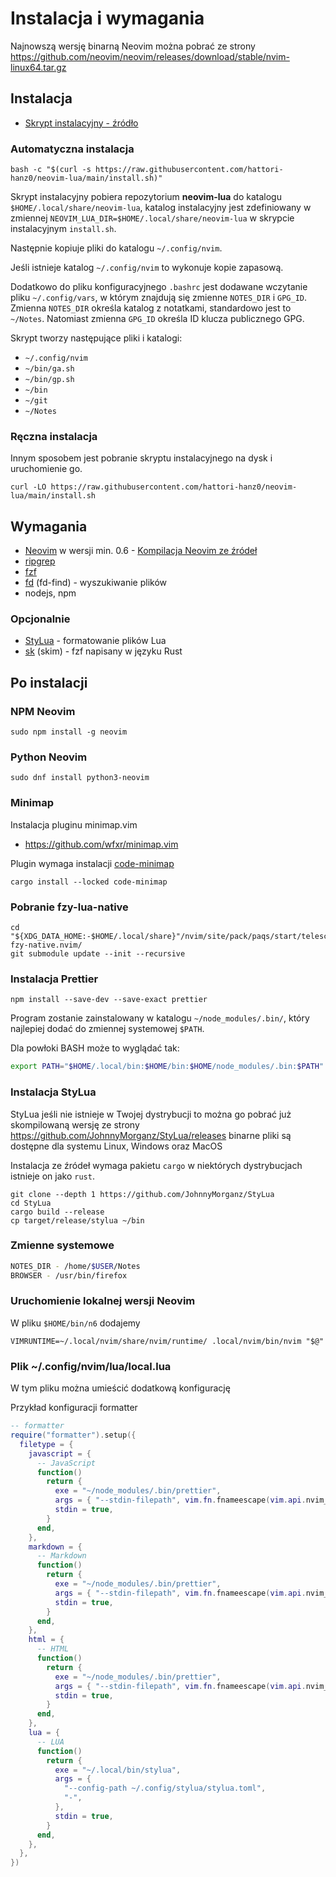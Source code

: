 # Instalacja i wymagania

Najnowszą wersję binarną Neovim można pobrać ze strony https://github.com/neovim/neovim/releases/download/stable/nvim-linux64.tar.gz

## Instalacja

- [Skrypt instalacyjny - źródło](https://raw.githubusercontent.com/hattori-hanz0/neovim-lua/main/install.sh)

### Automatyczna instalacja

```shell
bash -c "$(curl -s https://raw.githubusercontent.com/hattori-hanz0/neovim-lua/main/install.sh)"
```

Skrypt instalacyjny pobiera repozytorium **neovim-lua** do katalogu `$HOME/.local/share/neovim-lua`,
katalog instalacyjny jest zdefiniowany w zmiennej `NEOVIM_LUA_DIR=$HOME/.local/share/neovim-lua`
w skrypcie instalacyjnym `install.sh`.

Następnie kopiuje pliki do katalogu `~/.config/nvim`.

Jeśli istnieje katalog `~/.config/nvim` to wykonuje kopie zapasową.

Dodatkowo do pliku konfiguracyjnego `.bashrc` jest dodawane wczytanie pliku
`~/.config/vars`, w którym znajdują się zmienne `NOTES_DIR` i `GPG_ID`. Zmienna
`NOTES_DIR` określa katalog z notatkami, standardowo jest to `~/Notes`.
Natomiast zmienna `GPG_ID` określa ID klucza publicznego GPG.

Skrypt tworzy następujące pliki i katalogi:

- `~/.config/nvim`
- `~/bin/ga.sh`
- `~/bin/gp.sh`
- `~/bin`
- `~/git`
- `~/Notes`

### Ręczna instalacja

Innym sposobem jest pobranie skryptu instalacyjnego na dysk i uruchomienie go.

```shell
curl -LO https://raw.githubusercontent.com/hattori-hanz0/neovim-lua/main/install.sh
```

## Wymagania

- [Neovim](https://github.com/neovim/neovim) w wersji min. 0.6 - [Kompilacja Neovim ze źródeł](Kompilacja-ze-źródeł.md)
- [ripgrep](https://github.com/BurntSushi/ripgrep)
- [fzf](https://github.com/junegunn/fzf)
- [fd](https://github.com/sharkdp/fd) (fd-find) - wyszukiwanie plików
- nodejs, npm

### Opcjonalnie

- [StyLua](https://github.com/JohnnyMorganz/StyLua) - formatowanie plików Lua
- [sk](https://github.com/lotabout/skim) (skim) - fzf napisany w języku Rust

## Po instalacji

### NPM Neovim

```
sudo npm install -g neovim
```

### Python Neovim

```
sudo dnf install python3-neovim
```

### Minimap

Instalacja pluginu minimap.vim

- https://github.com/wfxr/minimap.vim

Plugin wymaga instalacji [code-minimap](https://github.com/wfxr/code-minimap)

```shell
cargo install --locked code-minimap
```

### Pobranie fzy-lua-native

```shell
cd "${XDG_DATA_HOME:-$HOME/.local/share}"/nvim/site/pack/paqs/start/telescope-fzy-native.nvim/
git submodule update --init --recursive
```

### Instalacja Prettier

```shell
npm install --save-dev --save-exact prettier
```

Program zostanie zainstalowany w katalogu `~/node_modules/.bin/`, który
najlepiej dodać do zmiennej systemowej `$PATH`.

Dla powłoki BASH może to wyglądać tak:

```sh
export PATH="$HOME/.local/bin:$HOME/bin:$HOME/node_modules/.bin:$PATH"
```

### Instalacja StyLua

StyLua jeśli nie istnieje w Twojej dystrybucji to można go pobrać już
skompilowaną wersję ze strony https://github.com/JohnnyMorganz/StyLua/releases
binarne pliki są dostępne dla systemu Linux, Windows oraz MacOS

Instalacja ze źródeł wymaga pakietu `cargo` w niektórych dystrybucjach istnieje
on jako `rust`.

```shell
git clone --depth 1 https://github.com/JohnnyMorganz/StyLua
cd StyLua
cargo build --release
cp target/release/stylua ~/bin
```

### Zmienne systemowe

```bash
NOTES_DIR - /home/$USER/Notes
BROWSER - /usr/bin/firefox
```

### Uruchomienie lokalnej wersji Neovim

W pliku `$HOME/bin/n6` dodajemy

```shell
VIMRUNTIME=~/.local/nvim/share/nvim/runtime/ .local/nvim/bin/nvim "$@"
```

### Plik ~/.config/nvim/lua/local.lua

W tym pliku można umieścić dodatkową konfigurację

Przykład konfiguracji formatter

```lua
-- formatter
require("formatter").setup({
  filetype = {
    javascript = {
      -- JavaScript
      function()
        return {
          exe = "~/node_modules/.bin/prettier",
          args = { "--stdin-filepath", vim.fn.fnameescape(vim.api.nvim_buf_get_name(0)), "--single-quote" },
          stdin = true,
        }
      end,
    },
    markdown = {
      -- Markdown
      function()
        return {
          exe = "~/node_modules/.bin/prettier",
          args = { "--stdin-filepath", vim.fn.fnameescape(vim.api.nvim_buf_get_name(0)), "--single-quote" },
          stdin = true,
        }
      end,
    },
    html = {
      -- HTML
      function()
        return {
          exe = "~/node_modules/.bin/prettier",
          args = { "--stdin-filepath", vim.fn.fnameescape(vim.api.nvim_buf_get_name(0)), "--single-quote" },
          stdin = true,
        }
      end,
    },
    lua = {
      -- LUA
      function()
        return {
          exe = "~/.local/bin/stylua",
          args = {
            "--config-path ~/.config/stylua/stylua.toml",
            "-",
          },
          stdin = true,
        }
      end,
    },
  },
})
```
